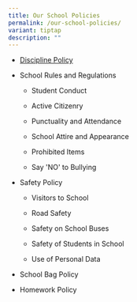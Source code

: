 ```yaml
---
title: Our School Policies
permalink: /our-school-policies/
variant: tiptap
description: ""
---
```

<ul data-tight="true" class="tight">
<li>
<p><a href="https://cms.isomer.gov.sg/sites/moe-fuchunpri/editPage/Discipline%20Policy.md" rel="noopener nofollow" target="_blank">Discipline Policy</a>
</p>
</li>
<li>
<p>School Rules and Regulations</p>
<ul data-tight="true" class="tight">
<li>
<p>Student Conduct</p>
</li>
<li>
<p>Active Citizenry</p>
</li>
<li>
<p>Punctuality and Attendance</p>
</li>
<li>
<p>School Attire and Appearance</p>
</li>
<li>
<p>Prohibited Items</p>
</li>
<li>
<p>Say 'NO' to Bullying</p>
</li>
</ul>
</li>
<li>
<p>Safety Policy</p>
<ul data-tight="true" class="tight">
<li>
<p>Visitors to School</p>
</li>
<li>
<p>Road Safety</p>
</li>
<li>
<p>Safety on School Buses</p>
</li>
<li>
<p>Safety of Students in School</p>
</li>
<li>
<p>Use of Personal Data</p>
</li>
</ul>
</li>
<li>
<p>School Bag Policy</p>
</li>
<li>
<p>Homework Policy</p>
</li>
</ul>
<p></p>